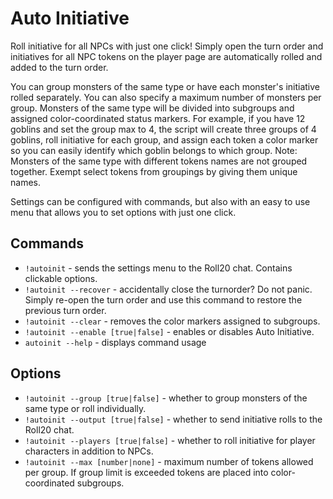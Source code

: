 # Auto Initiative
Roll initiative for all NPCs with just one click! Simply open the turn order and initiatives for all NPC tokens on the player page are automatically rolled and added to the turn order.

You can group monsters of the same type or have each monster's initiative rolled separately.
You can also specify a maximum number of monsters per group. Monsters of the same type will be divided into subgroups and assigned color-coordinated status markers. For example, if you have 12 goblins and set the group max to 4, the script will create three groups of 4 goblins, roll initiative for each group, and assign each token a color marker so you can easily identify which goblin belongs to which group. Note: Monsters of the same type with different tokens names are not grouped together. Exempt select tokens from groupings by giving them unique names.

Settings can be configured with commands, but also with an easy to use menu that allows you to set options with just one click.

## Commands
* `!autoinit` - sends the settings menu to the Roll20 chat. Contains clickable options.
* `!autoinit --recover` - accidentally close the turnorder? Do not panic. Simply re-open the turn order and use this command to restore the previous turn order.
* `!autoinit --clear` - removes the color markers assigned to subgroups.
* `!autoinit --enable [true|false]` - enables or disables Auto Initiative.
* `autoinit --help` - displays command usage

## Options
* `!autoinit --group [true|false]` - whether to group monsters of the same type or roll individually.
* `!autoinit --output [true|false]` - whether to send initiative rolls to the Roll20 chat.
* `!autoinit --players [true|false]` - whether to roll initiative for player characters in addition to NPCs.
* `!autoinit --max [number|none]` - maximum number of tokens allowed per group. If group limit is exceeded tokens are placed into color-coordinated subgroups.
